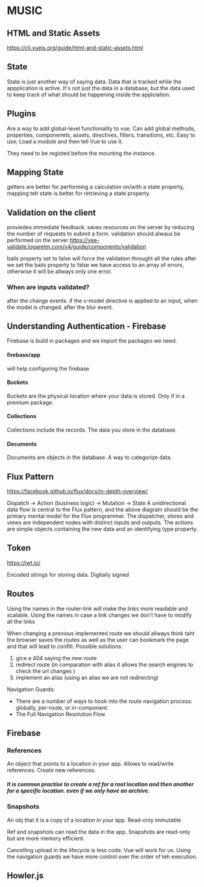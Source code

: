# MUSIC

## HTML and Static Assets

https://cli.vuejs.org/guide/html-and-static-assets.html

## State

State is just another way of saying data.
Data that is tracked while the appplication is active.
It's not just the data in a database, but the data used to keep track of what should be happening inside the applciation.

## Plugins

Are a way to add global-level functionality to vue.
Can add global methods, properties, componenets, assets, directives, filters, transitions, etc.
Easy to use; Load a module and then tell Vue to use it.

They need to be registed before the mounting the instance.

## Mapping State

getters are better for performing a calculation on/with a state property,
mapping teh state is better for retrieving a state property.

## Validation on the client

proviedes immediate feedback.
saves resources on the server by reducing the number of requests to submit a form.
validation should alwaus be performed on the server
https://vee-validate.logaretm.com/v4/guide/components/validation

bails property set to false will force the validation throught all the rules
after we set the bails property to false we have access to an array of errors, otherwise it will be allways only one error.

### When are inputs validated?

after the change events.
if the v-model directive is applied to an input, when the model is changed.
after the blur event.

## Understanding Authentication - Firebase

Firebase is build in packages and we import the packages we need.

#### firebase/app

will help configuring the firebase

#### Buckets

Buckets are the physical location where your data is stored. Only if in a premium package.

#### Collections

Collections include the records. The data you store in the database.

#### Documents

Documents are objects in the database.
A way to categorize data.

## Flux Pattern

https://facebook.github.io/flux/docs/in-depth-overview/

Dispatch -> Action (business logic) -> Mutation -> State
A unidirectional data flow is central to the Flux pattern, and the above diagram should be the primary mental model for the Flux programmer. The dispatcher, stores and views are independent nodes with distinct inputs and outputs. The actions are simple objects containing the new data and an identifying type property.

## Token

https://jwt.io/

Encoded strings for storing data.
Digitally signed

## Routes

Using the names in the router-link will make the links more readable and scalable. Using the names in case a link changes we don't have to modify all the links

When changing a previous implemented route we should allways think taht the browser saves the routes as well as the user can bookmark the page and that will lead to conflit.
Possible solutions:

1. gice a 404 saying the new route
2. redirect route (in comparation with alias it allows the search engines to check the url changes )
3. implement an alias (using an alias we are not redirecting)

Navigation Guards:

- There are a number of ways to hook into the route navigation process: globally, per-route, or in-component.
- The Full Navigation Resolution Flow

## Firebase

### References

An object that points to a location in your app.
Allows to read/write references.
Create new references.

##### It is common practise to create a ref for a root location and then another for a specific location. even if we only have an archive.

### Snapshots

An obj that it is a copy of a location in your app.
Read-only
immutable

Ref and snapshots can read the data in the app. Snapshots are read-only but are more memory efficient.

Cancelling upload in the lifecycle is less code. Vue will work for us.
Using the navigation guards we have more control over the order of teh execution.

## Howler.js
